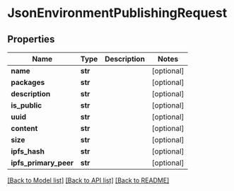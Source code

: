 # JsonEnvironmentPublishingRequest


## Properties
Name | Type | Description | Notes
------------ | ------------- | ------------- | -------------
**name** | **str** |  | [optional] 
**packages** | **str** |  | [optional] 
**description** | **str** |  | [optional] 
**is_public** | **str** |  | [optional] 
**uuid** | **str** |  | [optional] 
**content** | **str** |  | [optional] 
**size** | **str** |  | [optional] 
**ipfs_hash** | **str** |  | [optional] 
**ipfs_primary_peer** | **str** |  | [optional] 

[[Back to Model list]](../README.md#documentation-for-models) [[Back to API list]](../README.md#documentation-for-api-endpoints) [[Back to README]](../README.md)


